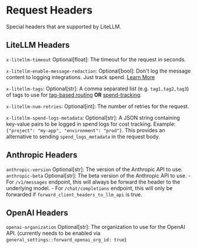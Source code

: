 # Request Headers

Special headers that are supported by LiteLLM.

## LiteLLM Headers

`x-litellm-timeout` Optional[float]: The timeout for the request in seconds.

`x-litellm-enable-message-redaction`: Optional[bool]: Don't log the message content to logging integrations. Just track spend. [Learn More](./logging#redact-messages-response-content)

`x-litellm-tags`: Optional[str]: A comma separated list (e.g. `tag1,tag2,tag3`) of tags to use for [tag-based routing](./tag_routing) **OR** [spend-tracking](./enterprise.md#tracking-spend-for-custom-tags).

`x-litellm-num-retries`: Optional[int]: The number of retries for the request.

`x-litellm-spend-logs-metadata`: Optional[str]: A JSON string containing key-value pairs to be logged in spend logs for cost tracking. Example: `{"project": "my-app", "environment": "prod"}`. This provides an alternative to sending `spend_logs_metadata` in the request body.

## Anthropic Headers

`anthropic-version` Optional[str]: The version of the Anthropic API to use.  
`anthropic-beta` Optional[str]: The beta version of the Anthropic API to use.
    - For `/v1/messages` endpoint, this will always be forward the header to the underlying model.
    - For `/chat/completions` endpoint, this will only be forwarded if `forward_client_headers_to_llm_api` is true.

## OpenAI Headers

`openai-organization` Optional[str]: The organization to use for the OpenAI API. (currently needs to be enabled via `general_settings::forward_openai_org_id: true`)



